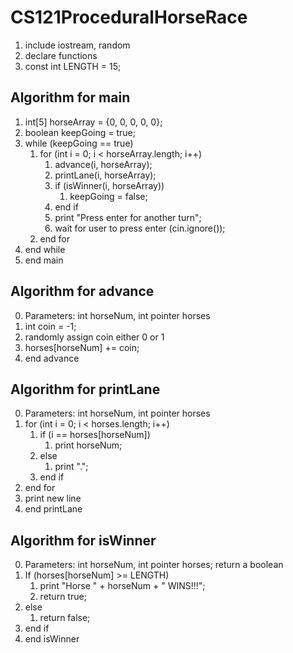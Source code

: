 # CS121ProceduralHorseRace
1. include iostream, random
1. declare functions
1. const int LENGTH = 15;
## Algorithm for main
1. int[5] horseArray = {0, 0, 0, 0, 0};
1. boolean keepGoing = true;
1. while (keepGoing == true)
    1. for (int i = 0; i < horseArray.length; i++)
        1. advance(i, horseArray);
        1. printLane(i, horseArray);
        1. if (isWinner(i, horseArray))
            1. keepGoing = false;
        1. end if
        1. print "Press enter for another turn";
        1. wait for user to press enter (cin.ignore());
    1. end for
1. end while
1. end main
## Algorithm for advance
0. Parameters: int horseNum, int pointer horses
1. int coin = -1;
1. randomly assign coin either 0 or 1
1. horses[horseNum] += coin;
1. end advance
## Algorithm for printLane
0. Parameters: int horseNum, int pointer horses
1. for (int i = 0; i < horses.length; i++)
    1. if (i == horses[horseNum])
        1. print horseNum;
    1. else
        1. print ".";
    1. end if
1. end for
1. print new line
1. end printLane
## Algorithm for isWinner
0. Parameters: int horseNum, int pointer horses; return a boolean
1. If (horses[horseNum] >= LENGTH)
    1. print "Horse " + horseNum + " WINS!!!";
    1. return true;
1. else
    1. return false;
1. end if
1. end isWinner
